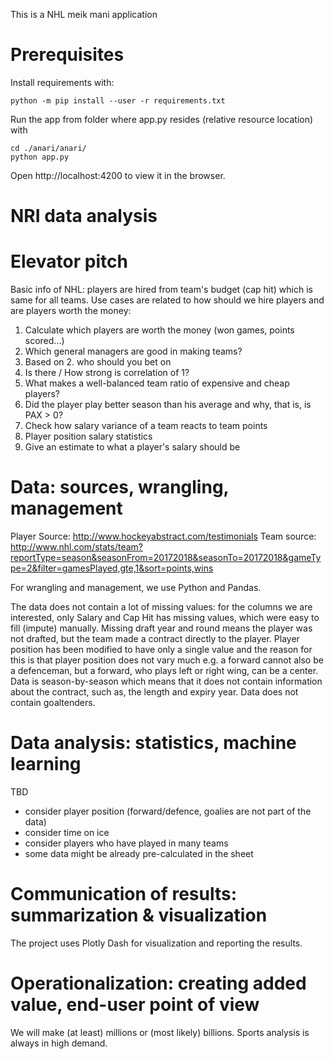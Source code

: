 This is a NHL meik mani application

# Prerequisites

Install requirements with:

```
python -m pip install --user -r requirements.txt
```

Run the app from folder where app.py resides (relative resource location) with

```
cd ./anari/anari/
python app.py
```

Open http://localhost:4200 to view it in the browser.

# NRI data analysis

# Elevator pitch

Basic info of NHL: players are hired from team's budget (cap hit) which is same for all teams. Use cases are related to how should we hire players and are players worth the money:

1. Calculate which players are worth the money (won games, points scored...)
2. Which general managers are good in making teams?
3. Based on 2. who should you bet on
4. Is there / How strong is correlation of 1?
5. What makes a well-balanced team ratio of expensive and cheap players?
6. Did the player play better season than his average and why, that is, is PAX > 0?
7. Check how salary variance of a team reacts to team points
8. Player position salary statistics
9. Give an estimate to what a player's salary should be

# Data: sources, wrangling, management

Player Source: http://www.hockeyabstract.com/testimonials
Team source: http://www.nhl.com/stats/team?reportType=season&seasonFrom=20172018&seasonTo=20172018&gameType=2&filter=gamesPlayed,gte,1&sort=points,wins

For wrangling and management, we use Python and Pandas.

The data does not contain a lot of missing values: for the columns we are interested, only Salary and Cap Hit has missing values, which were easy to fill (impute) manually. Missing draft year and round means the player was not drafted, but the team made a contract directly to the player.
Player position has been modified to have only a single value and the reason for this is that player position does not vary much e.g. a forward cannot also be a defenceman, but a forward, who plays left or right wing, can be a center.
Data is season-by-season which means that it does not contain information about the contract, such as, the length and expiry year. Data does not contain goaltenders.

# Data analysis: statistics, machine learning

TBD

- consider player position (forward/defence, goalies are not part of the data)
- consider time on ice
- consider players who have played in many teams
- some data might be already pre-calculated in the sheet

# Communication of results: summarization & visualization

The project uses Plotly Dash for visualization and reporting the results.

# Operationalization: creating added value, end-user point of view

We will make (at least) millions or (most likely) billions. Sports analysis is always in high demand.
